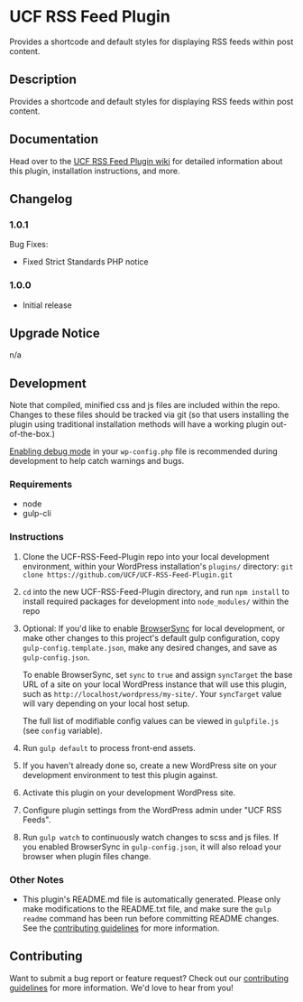 # UCF RSS Feed Plugin #

Provides a shortcode and default styles for displaying RSS feeds within post content.


## Description ##

Provides a shortcode and default styles for displaying RSS feeds within post content.


## Documentation ##

Head over to the [UCF RSS Feed Plugin wiki](https://github.com/UCF/UCF-RSS-Feed-Plugin/wiki) for detailed information about this plugin, installation instructions, and more.


## Changelog ##

### 1.0.1 ###
Bug Fixes:
- Fixed Strict Standards PHP notice

### 1.0.0 ###
- Initial release


## Upgrade Notice ##

n/a


## Development ##

Note that compiled, minified css and js files are included within the repo.  Changes to these files should be tracked via git (so that users installing the plugin using traditional installation methods will have a working plugin out-of-the-box.)

[Enabling debug mode](https://codex.wordpress.org/Debugging_in_WordPress) in your `wp-config.php` file is recommended during development to help catch warnings and bugs.

### Requirements ###
* node
* gulp-cli

### Instructions ###
1. Clone the UCF-RSS-Feed-Plugin repo into your local development environment, within your WordPress installation's `plugins/` directory: `git clone https://github.com/UCF/UCF-RSS-Feed-Plugin.git`
2. `cd` into the new UCF-RSS-Feed-Plugin directory, and run `npm install` to install required packages for development into `node_modules/` within the repo
3. Optional: If you'd like to enable [BrowserSync](https://browsersync.io) for local development, or make other changes to this project's default gulp configuration, copy `gulp-config.template.json`, make any desired changes, and save as `gulp-config.json`.

    To enable BrowserSync, set `sync` to `true` and assign `syncTarget` the base URL of a site on your local WordPress instance that will use this plugin, such as `http://localhost/wordpress/my-site/`.  Your `syncTarget` value will vary depending on your local host setup.

    The full list of modifiable config values can be viewed in `gulpfile.js` (see `config` variable).
3. Run `gulp default` to process front-end assets.
4. If you haven't already done so, create a new WordPress site on your development environment to test this plugin against.
5. Activate this plugin on your development WordPress site.
6. Configure plugin settings from the WordPress admin under "UCF RSS Feeds".
7. Run `gulp watch` to continuously watch changes to scss and js files.  If you enabled BrowserSync in `gulp-config.json`, it will also reload your browser when plugin files change.

### Other Notes ###
* This plugin's README.md file is automatically generated. Please only make modifications to the README.txt file, and make sure the `gulp readme` command has been run before committing README changes.  See the [contributing guidelines](https://github.com/UCF/UCF-RSS-Feed-Plugin/blob/master/CONTRIBUTING.md) for more information.


## Contributing ##

Want to submit a bug report or feature request?  Check out our [contributing guidelines](https://github.com/UCF/UCF-RSS-Feed-Plugin/blob/master/CONTRIBUTING.md) for more information.  We'd love to hear from you!
